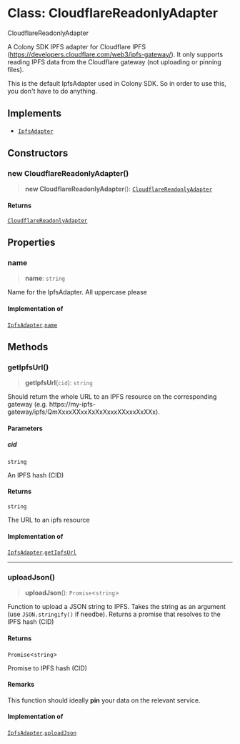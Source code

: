 # Class: CloudflareReadonlyAdapter

CloudflareReadonlyAdapter

A Colony SDK IPFS adapter for Cloudflare IPFS (https://developers.cloudflare.com/web3/ipfs-gateway/). It only supports reading IPFS data from the Cloudflare gateway (not uploading or pinning files).

This is the default IpfsAdapter used in Colony SDK. So in order to use this, you don't have to do anything.

## Implements

- [`IpfsAdapter`](../interfaces/IpfsAdapter.md)

## Constructors

### new CloudflareReadonlyAdapter()

> **new CloudflareReadonlyAdapter**(): [`CloudflareReadonlyAdapter`](CloudflareReadonlyAdapter.md)

#### Returns

[`CloudflareReadonlyAdapter`](CloudflareReadonlyAdapter.md)

## Properties

### name

> **name**: `string`

Name for the IpfsAdapter. All uppercase please

#### Implementation of

[`IpfsAdapter`](../interfaces/IpfsAdapter.md).[`name`](../interfaces/IpfsAdapter.md#name)

## Methods

### getIpfsUrl()

> **getIpfsUrl**(`cid`): `string`

Should return the whole URL to an IPFS resource on the corresponding gateway (e.g. https://my-ipfs-gateway/ipfs/QmXxxxXXxxXxXxXxxxXXxxxXxXXx).

#### Parameters

##### cid

`string`

An IPFS hash (CID)

#### Returns

`string`

The URL to an ipfs resource

#### Implementation of

[`IpfsAdapter`](../interfaces/IpfsAdapter.md).[`getIpfsUrl`](../interfaces/IpfsAdapter.md#getipfsurl)

***

### uploadJson()

> **uploadJson**(): `Promise`\<`string`\>

Function to upload a JSON string to IPFS. Takes the string as an argument (use `JSON.stringify()` if needbe). Returns a promise that resolves to the IPFS hash (CID)

#### Returns

`Promise`\<`string`\>

Promise to IPFS hash (CID)

#### Remarks

This function should ideally **pin** your data on the relevant service.

#### Implementation of

[`IpfsAdapter`](../interfaces/IpfsAdapter.md).[`uploadJson`](../interfaces/IpfsAdapter.md#uploadjson)
